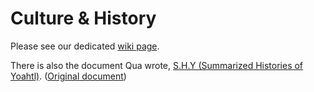 # Culture & History

Please see our dedicated [wiki page](https://civwiki.org/wiki/History_of_Yoahtl).

There is also the document Qua wrote, [S.H.Y (Summarized Histories of Yoahtl)](pathname:///storage/misc/summarized-histories-of-yoahtl.pdf). ([Original document](https://docs.google.com/document/d/1IGeqMPMeLWY5fM0eqCbPB8D0dd7127mCKLBJV4HUSbY/edit))